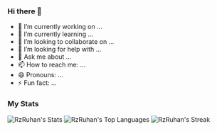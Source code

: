 ### Hi there 👋

- 🔭 I’m currently working on ...
- 🌱 I’m currently learning ...
- 👯 I’m looking to collaborate on ...
- 🤔 I’m looking for help with ...
- 💬 Ask me about ...
- 📫 How to reach me: ...
- 😄 Pronouns: ...
- ⚡ Fun fact: ...

### My Stats

![RzRuhan's Stats](https://github-readme-stats.vercel.app/api?username=RzRuhan&theme=vue-dark&show_icons=true&hide_border=true&count_private=true)
![RzRuhan's Top Languages](https://github-readme-stats.vercel.app/api/top-langs/?username=RzRuhan&theme=vue-dark&show_icons=true&hide_border=true&layout=compact)
![RzRuhan's Streak](https://github-readme-streak-stats.herokuapp.com/?user=RzRuhan&theme=vue-dark&hide_border=true)
